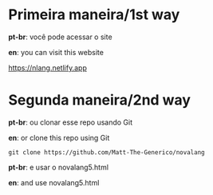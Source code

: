 # Primeira maneira/1st way

**pt-br**: você pode acessar o site

**en**: you can visit this website

https://nlang.netlify.app


# Segunda maneira/2nd way


**pt-br**: ou clonar esse repo usando Git

**en**: or clone this repo using Git

``git clone https://github.com/Matt-The-Generico/novalang``

**pt-br**: e usar o novalang5.html

**en**: and use novalang5.html

